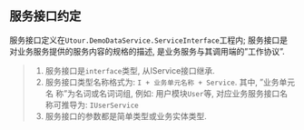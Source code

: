 ## 服务接口约定
服务接口定义在```Utour.DemoDataService.ServiceInterface```工程内; 服务接口是对业务服务提供的服务内容的规格的描述, 是业务服务与其调用端的”工作协议”.
>1. 服务接口是```interface```类型, 从IService接口继承.
>2. 服务接口类型名称格式为: ```I + 业务单元名称 + Service```. 其中, ”业务单元名  称”为名词或名词词组, 例如: 用户模块```User```等, 对应业务服务接口名称可推导为: ```IUserService```
>3. 服务接口的参数都是简单类型或业务实体类型.

